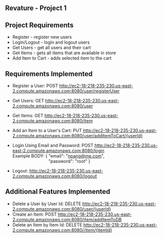 ## Revature - Project 1

## Project Requirements 
- Register - register new users 
- Login/Logout - login and logout users 
- Get Users - get all users and their cart 
- Get Items - gets all items that are available in store 
- Add Item to Cart - adds selected item to the cart

## Requirements Implemented
- Register a User: POST http://ec2-18-218-235-230.us-east-2.compute.amazonaws.com:8080/user/registerUser
- Get Users: GET http://ec2-18-218-235-230.us-east-2.compute.amazonaws.com:8080/user
- Get Items: GET http://ec2-18-218-235-230.us-east-2.compute.amazonaws.com:8080/item
- Add an Item to a User's Cart: PUT http://ec2-18-218-235-230.us-east-2.compute.amazonaws.com:8080/user/addItemToCart/{userId} <br/>
    
- Login Using Email and Password: POST http://ec2-18-218-235-230.us-east-2.compute.amazonaws.com:8080/login <br/>
 Example BODY: { "email": "npang@me.com", <br/>
  &emsp;&emsp;&emsp;&emsp;&emsp;&emsp;&emsp;&emsp; "password": "root" }
- Logout: http://ec2-18-218-235-230.us-east-2.compute.amazonaws.com:8080/logout
## Additional Features Implemented
- Delete a User by User Id: DELETE http://ec2-18-218-235-230.us-east-2.compute.amazonaws.com:8080/user/{userId}
- Create an Item: POST http://ec2-18-218-235-230.us-east-2.compute.amazonaws.com:8080/item/addItemToDB
- Delete an Item by Item Id: DELETE http://ec2-18-218-235-230.us-east-2.compute.amazonaws.com:8080//item/{itemId}
